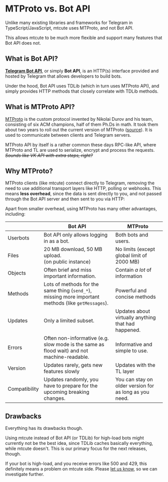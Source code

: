 # MTProto vs. Bot API

Unlike many existing libraries and frameworks for Telegram in
TypeScript/JavaScript, mtcute uses MTProto, and not Bot API.

This allows mtcute to be much more flexible and support
many features that Bot API does not.

## What is Bot API?

[**Telegram Bot API**](https://core.telegram.org/bots/api), or simply
**Bot API**, is an HTTP(s) interface provided and hosted by Telegram
that allows developers to build bots.

Under the hood, Bot API uses TDLib (which in turn uses MTProto API),
and simply provides HTTP methods that closely correlate with TDLib methods.

## What is MTProto API?

[MTProto](https://core.telegram.org/mtproto) is the custom protocol
invented by Nikolai Durov and his team, consisting of six ACM champions,
half of them Ph.Ds in math. It took them about two years
to roll out the current version of MTProto
([source](https://news.ycombinator.com/item?id=6916860)).
It is used to communicate between clients and Telegram servers.

MTProto API by itself is a rather common these days RPC-like API,
where MTProto and TL are used to serialize, encrypt and process the requests.
~~*Sounds like VK API with extra steps, right?*~~

## Why MTProto?

MTProto clients (like mtcute) connect directly to Telegram, removing
the need to use additional transport layers like HTTP, polling or webhooks.
This means **less overhead**, since the data is sent directly to you,
and not passed through the Bot API server and then sent to you via HTTP:

<v-img
    src="/guide/assets/mtproto_vs_botapi.svg"
    adaptive="true"
/>

Apart from smaller overhead, using MTProto has many other advantages, including:

|  | Bot API | MTProto |
|---|---|---|
| Userbots | Bot API only allows logging in as a bot. | Both bots and users.
| Files | 20 MB download, 50 MB upload.<br/>(on public instance) | No limits (except global limit of 2000 MB)
| Objects | Often brief and miss important information. | Contain *a lot* of information
| Methods | Lots of methods for the same thing (`send_*`), missing more important methods (like `getMessages`). | Powerful and concise methods
| Updates | Only a limited subset. | Updates about virtually anything that had happened.
| Errors | Often non-informative (e.g. slow mode is the same as flood wait) and not machine-readable. | Informative and simple to use.
| Version | Updates rarely, gets new features slowly | Updates with the TL layer
| Compatibility | Updates randomly, you have to prepare for the upcoming breaking changes. | You can stay on older version for as long as you need.

## Drawbacks

Everything has its drawbacks though.

Using mtcute instead of Bot API (or TDLib) for high-load bots might currently
not be the best idea, since TDLib caches basically everything, while mtcute doesn't.
This is our primary focus for the next releases, though.

If your bot is high-load, and you receive errors like 500 and 429, this
definitely means a problem on mtcute side. Please
[let us know](https://t.me/mt_cute), so we can
investigate further.


